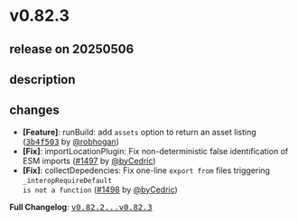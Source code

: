 # v0.82.3

## release on 20250506

## description

## changes

* <strong>[Feature]</strong>: runBuild: add <code>assets</code> option to return an asset listing (<a class="commit-link" data-hovercard-type="commit" data-hovercard-url="https://github.com/facebook/metro/commit/3b4f50333ba0931f6740f2cde30fc5129edb22ab/hovercard" href="https://github.com/facebook/metro/commit/3b4f50333ba0931f6740f2cde30fc5129edb22ab"><tt>3b4f503</tt></a> by <a class="user-mention notranslate" data-hovercard-type="user" data-hovercard-url="/users/robhogan/hovercard" data-octo-click="hovercard-link-click" data-octo-dimensions="link_type:self" href="https://github.com/robhogan">@robhogan</a>)
* <strong>[Fix]</strong>: importLocationPlugin: Fix non-deterministic false identification of ESM imports (<a class="issue-link js-issue-link" data-error-text="Failed to load title" data-id="3037280889" data-permission-text="Title is private" data-url="https://github.com/facebook/metro/issues/1497" data-hovercard-type="pull_request" data-hovercard-url="/facebook/metro/pull/1497/hovercard" href="https://github.com/facebook/metro/pull/1497">#1497</a> by <a class="user-mention notranslate" data-hovercard-type="user" data-hovercard-url="/users/byCedric/hovercard" data-octo-click="hovercard-link-click" data-octo-dimensions="link_type:self" href="https://github.com/byCedric">@byCedric</a>)
* <strong>[Fix]</strong>: collectDepedencies: Fix one-line <code>export from</code> files triggering <code>_interopRequireDefault is not a function</code> (<a class="issue-link js-issue-link" data-error-text="Failed to load title" data-id="3037355086" data-permission-text="Title is private" data-url="https://github.com/facebook/metro/issues/1498" data-hovercard-type="pull_request" data-hovercard-url="/facebook/metro/pull/1498/hovercard" href="https://github.com/facebook/metro/pull/1498">#1498</a> by <a class="user-mention notranslate" data-hovercard-type="user" data-hovercard-url="/users/byCedric/hovercard" data-octo-click="hovercard-link-click" data-octo-dimensions="link_type:self" href="https://github.com/byCedric">@byCedric</a>)

<strong>Full Changelog</strong>: <a class="commit-link" href="https://github.com/facebook/metro/compare/v0.82.2...v0.82.3"><tt>v0.82.2...v0.82.3</tt></a>

